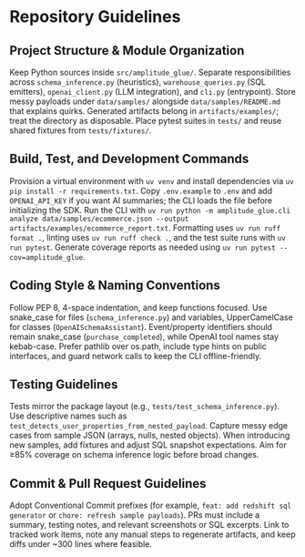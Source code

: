 # Repository Guidelines

## Project Structure & Module Organization
Keep Python sources inside `src/amplitude_glue/`. Separate responsibilities across `schema_inference.py` (heuristics), `warehouse_queries.py` (SQL emitters), `openai_client.py` (LLM integration), and `cli.py` (entrypoint). Store messy payloads under `data/samples/` alongside `data/samples/README.md` that explains quirks. Generated artifacts belong in `artifacts/examples/`; treat the directory as disposable. Place pytest suites in `tests/` and reuse shared fixtures from `tests/fixtures/`.

## Build, Test, and Development Commands
Provision a virtual environment with `uv venv` and install dependencies via `uv pip install -r requirements.txt`. Copy `.env.example` to `.env` and add `OPENAI_API_KEY` if you want AI summaries; the CLI loads the file before initializing the SDK. Run the CLI with `uv run python -m amplitude_glue.cli analyze data/samples/ecommerce.json --output artifacts/examples/ecommerce_report.txt`. Formatting uses `uv run ruff format .`, linting uses `uv run ruff check .`, and the test suite runs with `uv run pytest`. Generate coverage reports as needed using `uv run pytest --cov=amplitude_glue`.

## Coding Style & Naming Conventions
Follow PEP 8, 4-space indentation, and keep functions focused. Use snake_case for files (`schema_inference.py`) and variables, UpperCamelCase for classes (`OpenAISchemaAssistant`). Event/property identifiers should remain snake_case (`purchase_completed`), while OpenAI tool names stay kebab-case. Prefer pathlib over os.path, include type hints on public interfaces, and guard network calls to keep the CLI offline-friendly.

## Testing Guidelines
Tests mirror the package layout (e.g., `tests/test_schema_inference.py`). Use descriptive names such as `test_detects_user_properties_from_nested_payload`. Capture messy edge cases from sample JSON (arrays, nulls, nested objects). When introducing new samples, add fixtures and adjust SQL snapshot expectations. Aim for ≥85% coverage on schema inference logic before broad changes.

## Commit & Pull Request Guidelines
Adopt Conventional Commit prefixes (for example, `feat: add redshift sql generator` or `chore: refresh sample payloads`). PRs must include a summary, testing notes, and relevant screenshots or SQL excerpts. Link to tracked work items, note any manual steps to regenerate artifacts, and keep diffs under ~300 lines where feasible.
